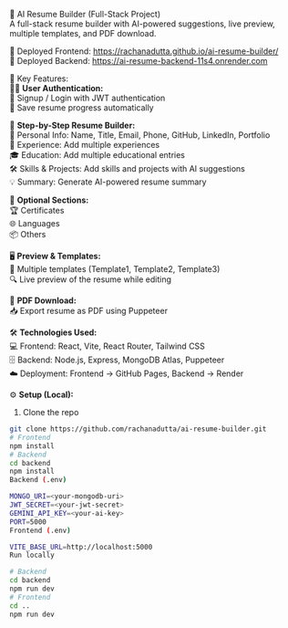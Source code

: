 📝 AI Resume Builder (Full-Stack Project)  
A full-stack resume builder with AI-powered suggestions, live preview, multiple templates, and PDF download.  

🔗 Deployed Frontend: https://rachanadutta.github.io/ai-resume-builder/  
🔗 Deployed Backend: https://ai-resume-backend-11s4.onrender.com  

🌟 Key Features:  
🧑‍💼 **User Authentication:**  
🔑 Signup / Login with JWT authentication  
📝 Save resume progress automatically  

📑 **Step-by-Step Resume Builder:**  
🧭 Personal Info: Name, Title, Email, Phone, GitHub, LinkedIn, Portfolio  
💼 Experience: Add multiple experiences  
🎓 Education: Add multiple educational entries  
🛠 Skills & Projects: Add skills and projects with AI suggestions  
💡 Summary: Generate AI-powered resume summary  

🧩 **Optional Sections:**  
🏆 Certificates  
🌐 Languages  
📦 Others  

🖥 **Preview & Templates:**  
🎨 Multiple templates (Template1, Template2, Template3)  
🔍 Live preview of the resume while editing  

📄 **PDF Download:**  
📥 Export resume as PDF using Puppeteer  

🛠 **Technologies Used:**  
💻 Frontend: React, Vite, React Router, Tailwind CSS  
🗄 Backend: Node.js, Express, MongoDB Atlas, Puppeteer  
☁️ Deployment: Frontend → GitHub Pages, Backend → Render  

⚙️ **Setup (Local):**  
1. Clone the repo  
```bash
git clone https://github.com/rachanadutta/ai-resume-builder.git
# Frontend
npm install
# Backend
cd backend
npm install
Backend (.env)

MONGO_URI=<your-mongodb-uri>
JWT_SECRET=<your-jwt-secret>
GEMINI_API_KEY=<your-ai-key>
PORT=5000
Frontend (.env)

VITE_BASE_URL=http://localhost:5000
Run locally

# Backend
cd backend
npm run dev
# Frontend
cd ..
npm run dev
